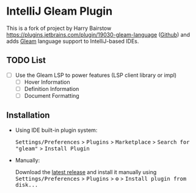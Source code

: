# IntelliJ Gleam Plugin

[//]: # (![Build]&#40;https://github.com/harryet/gleam-intellij/workflows/Build/badge.svg&#41;)
[//]: # ([![Version]&#40;https://img.shields.io/jetbrains/plugin/v/19030-gleam-language.svg&#41;]&#40;https://plugins.jetbrains.com/plugin/19030-gleam-language&#41;)
[//]: # ([![Downloads]&#40;https://img.shields.io/jetbrains/plugin/d/19030-gleam-language.svg&#41;]&#40;https://plugins.jetbrains.com/plugin/19030-gleam-language&#41;)

<!-- Plugin description -->
This is a fork of project by Harry Bairstow https://plugins.jetbrains.com/plugin/19030-gleam-language ([Github](https://github.com/HarryET/gleam-intellij))
and adds [Gleam](https://gleam.run) language support to IntelliJ-based IDEs.

## TODO List

- [ ] Use the Gleam LSP to power features (LSP client library or impl)
  - [ ] Hover Information
  - [ ] Definition Information
  - [ ] Document Formatting

<!-- Plugin description end -->

## Installation

- Using IDE built-in plugin system:
  
  <kbd>Settings/Preferences</kbd> > <kbd>Plugins</kbd> > <kbd>Marketplace</kbd> > <kbd>Search for "gleam"</kbd> >
  <kbd>Install Plugin</kbd>
  
- Manually:

  Download the [latest release](https://github.com/HarryET/gleam-intellij/releases/latest) and install it manually using
  <kbd>Settings/Preferences</kbd> > <kbd>Plugins</kbd> > <kbd>⚙️</kbd> > <kbd>Install plugin from disk...</kbd>
